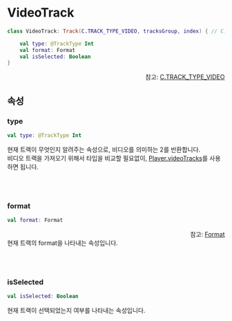 # VideoTrack

```kotlin
class VideoTrack: Track(C.TRACK_TYPE_VIDEO, tracksGroup, index) { // C.TRACK_TYPE_VIDEO = 2

    val type: @TrackType Int
    val format: Format
    val isSelected: Boolean
}
```
<div align="right">
참고: <a href="https://developer.android.com/reference/androidx/media3/common/C#TRACK_TYPE_VIDEO()">C.TRACK_TYPE_VIDEO</a>
</div>

## 속성

### type
```kotlin
val type: @TrackType Int
```
현재 트랙이 무엇인지 알려주는 속성으로, 비디오를 의미하는 2를 반환합니다.<br>
비디오 트랙을 가져오기 위해서 타입을 비교할 필요없이, [Player.videoTracks](../../interface/player/home.md#videotracks)를 사용하면 됩니다.


<br><br>
### format
```kotlin
val format: Format
```
<div align="right">
참고: <a href="https://developer.android.com/reference/androidx/media3/common/Format">Format</a>
</div>
현재 트랙의 format을 나타내는 속성입니다.

<br><br>
### isSelected
```kotlin
val isSelected: Boolean
```
현재 트랙이 선택되었는지 여부를 나타내는 속성입니다.
